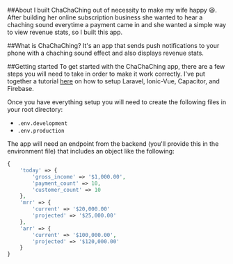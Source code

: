 ##About
I built ChaChaChing out of necessity to make my wife happy 😆. After building her online subscription business she wanted to hear a chaching sound everytime a payment came in and she wanted a simple way to view revenue stats, so I built this app.

##What is ChaChaChing?
It's an app that sends push notifications to your phone with a chaching sound effect and also displays revenue stats.

##Getting started
To get started with the ChaChaChing app, there are a few steps you will need to take in order to make it work correctly. I've put together a tutorial [here](https://dev.to/jringeisen/push-notifications-with-laravel-ionic-vue-and-firebase-4g2a) on how to setup Laravel, Ionic-Vue, Capacitor, and Firebase.

Once you have everything setup you will need to create the following files in your root directory:

- `.env.development`
- `.env.production`

The app will need an endpoint from the backend (you'll provide this in the environment file) that includes an object like the following:

```php
{
    'today' => {
        'gross_income' => '$1,000.00',
        'payment_count' => 10,
        'customer_count' => 10
    },
    'mrr' => {
        'current' => '$20,000.00'
        'projected' => '$25,000.00'
    },
    'arr' => {
        'current' => '$100,000.00',
        'projected' => '$120,000.00'
    }
}
```
